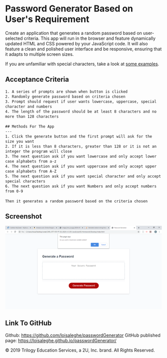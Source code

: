 # Password Generator Based on User's Requirement

Create an application that generates a random password based on user-selected criteria. This app will run in the browser and feature dynamically updated HTML and CSS powered by your JavaScript code. It will also feature a clean and polished user interface and be responsive, ensuring that it adapts to multiple screen sizes.

If you are unfamiliar with special characters, take a look at [some examples](https://www.owasp.org/index.php/Password_special_characters).

## Acceptance Criteria

```
1. A series of prompts are shown when button is clicked
2. Randomly generate password based on criteria chosen
3. Prompt should request if user wants lowercase, uppercase, special character and numbers
4. The length of the password should be at least 8 characters and no more than 128 characters

## Methods For The App
---
1. Click the generate button and the first prompt will ask for the size you want 
2. If it is less than 8 characters, greater than 128 or it is not an integer the program will close
3. The next question ask if you want lowercase and only accept lower case alphabets from a-z
4. The next question ask if you want uppercase and only accept upper case alphabets from A-Z
5. The next question ask if you want special character and only accept special characters
6. The next question ask if you want Numbers and only accept numbers from 0-9

Then it generates a random password based on the criteria chosen
```
## Screenshot

![The screenshot of one of the prompts](Screenshot.png)

## Link To GitHub
Github: https://github.com/loisaleghe/passwordGenerator
GitHub published page: https://loisaleghe.github.io/passwordGenerator/


© 2019 Trilogy Education Services, a 2U, Inc. brand. All Rights Reserved.
